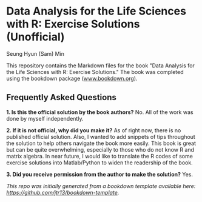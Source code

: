 # Data Analysis for the Life Sciences with R: Exercise Solutions (Unofficial)

Seung Hyun (Sam) Min

This repository contains the Markdown files for the book "Data Analysis for the Life Sciences with R: Exercise Solutions." The book was completed using the bookdown package (www.bookdown.org). 

## Frequently Asked Questions
**1\. Is this the official solution by the book authors?**
No. All of the work was done by myself independently. 

**2\. If it is not official, why did you make it?**
As of right now, there is no published official solution. Also, I wanted to add snippets of tips throughout the solution to help others navigate the book more easily. This book is great but can be quite overwhelming, especially to those who do not know R and matrix algebra. In near future, I would like to translate the R codes of some exercise solutions into Matlab/Python to widen the readership of the book.

**3\. Did you receive permission from the author to make the solution?**
Yes. 

*This repo was initially generated from a bookdown template available here: https://github.com/jtr13/bookdown-template.*

